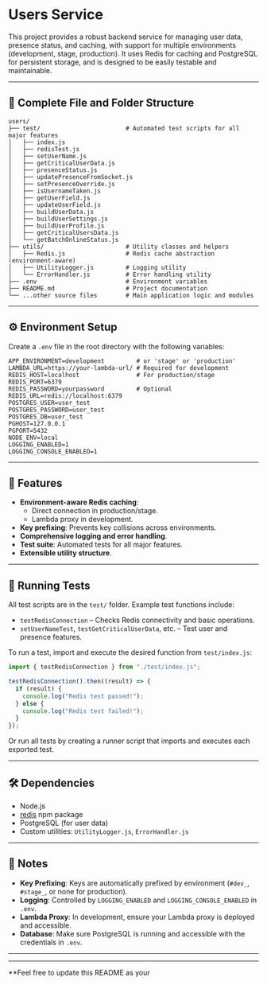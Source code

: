 # Users Service

This project provides a robust backend service for managing user data, presence status, and caching, with support for multiple environments (development, stage, production). It uses Redis for caching and PostgreSQL for persistent storage, and is designed to be easily testable and maintainable.

---

## 📁 Complete File and Folder Structure

```
users/
├── test/                        # Automated test scripts for all major features
│   ├── index.js
│   ├── redisTest.js
│   ├── setUserName.js
│   ├── getCriticalUserData.js
│   ├── presenceStatus.js
│   ├── updatePresenceFromSocket.js
│   ├── setPresenceOverride.js
│   ├── isUsernameTaken.js
│   ├── getUserField.js
│   ├── updateUserField.js
│   ├── buildUserData.js
│   ├── buildUserSettings.js
│   ├── buildUserProfile.js
│   ├── getCriticalUsersData.js
│   └── getBatchOnlineStatus.js
├── utils/                       # Utility classes and helpers
│   ├── Redis.js                 # Redis cache abstraction (environment-aware)
│   ├── UtilityLogger.js         # Logging utility
│   └── ErrorHandler.js          # Error handling utility
├── .env                         # Environment variables
├── README.md                    # Project documentation
└── ...other source files        # Main application logic and modules
```

---

## ⚙️ Environment Setup

Create a `.env` file in the root directory with the following variables:

```env
APP_ENVIRONMENT=development         # or 'stage' or 'production'
LAMBDA_URL=https://your-lambda-url/ # Required for development
REDIS_HOST=localhost                # For production/stage
REDIS_PORT=6379
REDIS_PASSWORD=yourpassword         # Optional
REDIS_URL=redis://localhost:6379
POSTGRES_USER=user_test
POSTGRES_PASSWORD=user_test
POSTGRES_DB=user_test
PGHOST=127.0.0.1
PGPORT=5432
NODE_ENV=local
LOGGING_ENABLED=1
LOGGING_CONSOLE_ENABLED=1
```

---

## 🚀 Features

- **Environment-aware Redis caching**:
  - Direct connection in production/stage.
  - Lambda proxy in development.
- **Key prefixing**: Prevents key collisions across environments.
- **Comprehensive logging and error handling**.
- **Test suite**: Automated tests for all major features.
- **Extensible utility structure**.

---

## 🧪 Running Tests

All test scripts are in the `test/` folder. Example test functions include:

- `testRedisConnection` – Checks Redis connectivity and basic operations.
- `setUserNameTest`, `testGetCriticalUserData`, etc. – Test user and presence features.

To run a test, import and execute the desired function from `test/index.js`:

```javascript
import { testRedisConnection } from "./test/index.js";

testRedisConnection().then((result) => {
  if (result) {
    console.log("Redis test passed!");
  } else {
    console.log("Redis test failed!");
  }
});
```

Or run all tests by creating a runner script that imports and executes each exported test.

---

## 🛠️ Dependencies

- Node.js
- [redis](https://www.npmjs.com/package/redis) npm package
- PostgreSQL (for user data)
- Custom utilities: `UtilityLogger.js`, `ErrorHandler.js`

---

## 📝 Notes

- **Key Prefixing**: Keys are automatically prefixed by environment (`#dev_`, `#stage_`, or none for production).
- **Logging**: Controlled by `LOGGING_ENABLED` and `LOGGING_CONSOLE_ENABLED` in `.env`.
- **Lambda Proxy**: In development, ensure your Lambda proxy is deployed and accessible.
- **Database**: Make sure PostgreSQL is running and accessible with the credentials in `.env`.

---

---

\*\*Feel free to update this README as your
